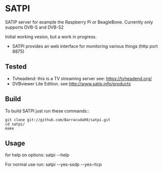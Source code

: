 # SATPI
SATIP server for example the Raspberry Pi or BeagleBone. Currently only supports DVB-S and DVB-S2

Initial working vesion, but a work in progress.

- SATPI provides an web interface for monitoring various things (http port 8875)

Tested
------
- Tvheadend: this is a TV streaming server see: https://tvheadend.org/
- DVBviewer Lite Edition. see http://www.satip.info/products

Build
-----
To build SATPI just run these commands::

    git clone git://github.com/Barracuda09/satpi.git
    cd satpi/
    make

Usage
-----

for help on options:  satpi --help

For normal use run:  satpi --yes-ssdp --yes-rtcp
